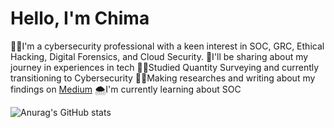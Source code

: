 # Hello, I'm Chima


👨‍💻I'm a cybersecurity professional with a keen interest in SOC, GRC, Ethical Hacking, Digital Forensics, and Cloud Security.
🙎I'll be sharing about my journey in experiences in tech
👨‍🎓Studied Quantity Surveying and currently transitioning to Cybersecurity
🧑‍💻Making researches and writing about my findings on [Medium](https://medium.com/@chimaezechinwekele)
🌨️I'm currently learning about SOC 



![Anurag's GitHub stats](https://github-readme-stats.vercel.app/api?username=CHIMAEZECHINWEKELE&show_icons=true&theme=radical&hide_rank=fale)


